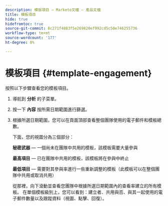 ```yaml
---
description: 模板項目 — Marketo文檔 — 產品文檔
title: 模板項目
hide: true
hidefromtoc: true
source-git-commit: 8c271f4883f5e269820ef992cd5c50e746255736
workflow-type: tm+mt
source-wordcount: '177'
ht-degree: 0%

---
```


# 模板項目 {#template-engagement}

按照以下步驟查看您的模板項目。

1. 導航到 **分析** 的子菜單。

1. 按一下 **內容** 按所需日期範圍進行篩選。

1. 根據所選日期範圍，您可以在頁面頂部查看整個團隊使用的電子郵件和模板總數。

   下面，您的視圖分為三個部分：

   **秘密武器**  — 一個尚未在團隊中共用的模板，該模板需要大量參與

   **最高項目**  — 已在團隊中共用的模板，該模板將在參與中終止

   **最低項目**  — 需要對其參與率進行一些重新調整的模板（此模板可以在整個團隊中共用或取消共用）

   從那裡，向下滾動並查看您團隊中根據所選日期範圍內的查看率建立的所有模板。 在單個模板級別上，您可以看到：建立者、共用與否、與其一起使用的電子郵件數量以及跟蹤資料（視圖、點擊、回復）。
